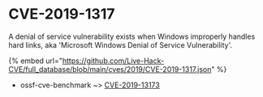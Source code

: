 # CVE-2019-1317

A denial of service vulnerability exists when Windows improperly handles hard links, aka 'Microsoft Windows Denial of Service Vulnerability'.

{% embed url="https://github.com/Live-Hack-CVE/full_database/blob/main/cves/2019/CVE-2019-1317.json" %}


* ossf-cve-benchmark ~> [CVE-2019-13173](https://www.alice-snow.ru/2019/database/cve-2019-1317/cve-2019-13173-ossf-cve-benchmark)